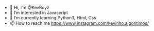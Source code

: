- 👋 Hi, I’m @KevBoyz
- 👀 I’m interested in Javascript
- 🌱 I’m currently learning Python3, Html, Css
- 📫 How to reach me https://www.instagram.com/kevinho.algoritimos/

<!---
KevBoyz/KevBoyz is a ✨ special ✨ repository because its `README.md` (this file) appears on your GitHub profile.
You can click the Preview link to take a look at your changes.
--->
